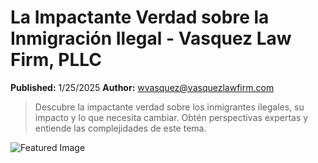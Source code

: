 # La Impactante Verdad sobre la Inmigración Ilegal - Vasquez Law Firm, PLLC

**Published:** 1/25/2025
**Author:** wvasquez@vasquezlawfirm.com

> Descubre la impactante verdad sobre los inmigrantes ilegales, su impacto y lo que necesita cambiar. Obtén perspectivas expertas y entiende las complejidades de este tema.

![Featured Image](https://www.vasquezlawnc.com/wp-content/uploads/2025/01/illegal-immigrants.jpg)
